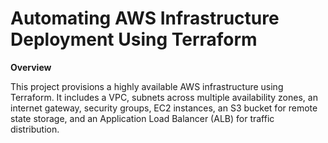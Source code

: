 # Automating AWS Infrastructure Deployment Using Terraform

**Overview**

This project provisions a highly available AWS infrastructure using Terraform. It includes a VPC, subnets across multiple availability zones, an internet gateway, security groups, EC2 instances, an S3 bucket for remote state storage, and an Application Load Balancer (ALB) for traffic distribution.
